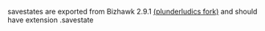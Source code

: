 savestates are exported from Bizhawk 2.9.1 [(plunderludics fork)](https://github.com/plunderludics/bizhawk/tree/unity-hawk) and should have extension .savestate
